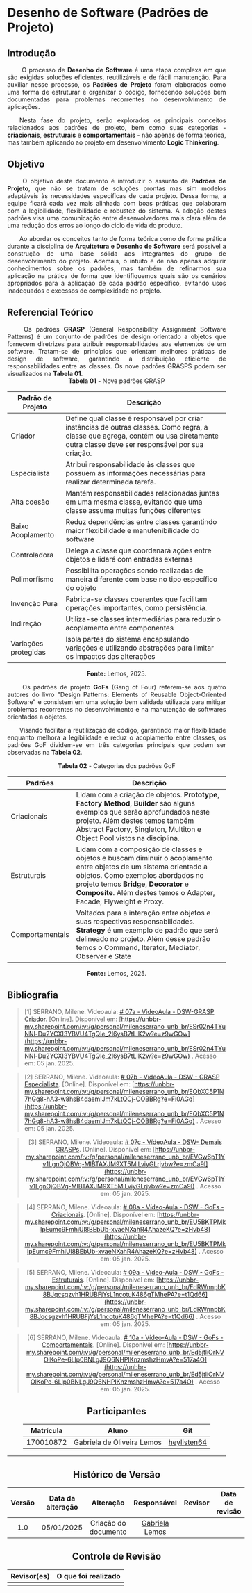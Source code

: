 # Desenho de Software (Padrões de Projeto)

## Introdução
<div align="justify">&emsp;&emsp; O processo de <b>Desenho de Software</b> é uma etapa complexa em que são exigidas soluções eficientes, reutilizáveis e de fácil manutenção. Para auxiliar nesse processo, os <b>Padrões de Projeto</b> foram elaborados como uma forma de estruturar e organizar o código, fornecendo soluções bem documentadas para problemas recorrentes no desenvolvimento de aplicações.

&emsp;&emsp;Nesta fase do projeto, serão explorados os principais conceitos relacionados aos padrões de projeto, bem como suas categorias - **criacionais**, **estruturais** e **comportamentais** - não apenas de forma teórica, mas também aplicando ao projeto em desenvolvimento **Logic Thinkering**.

</div>

## Objetivo

<div align="justify">&emsp;&emsp; O objetivo deste documento é introduzir o assunto de <b>Padrões de Projeto</b>, que não se tratam de soluções prontas mas sim modelos adaptáveis às necessidades específicas de cada projeto. Dessa forma, a equipe ficará cada vez mais alinhada com boas práticas que colaboram com a legibilidade, flexibilidade e robustez do sistema. A adoção destes padrões visa uma comunicação entre desenvolvedores mais clara além de uma redução dos erros ao longo do ciclo de vida do produto.

&emsp;&emsp;Ao abordar os conceitos tanto de forma teórica como de forma prática durante a disciplina de **Arquitetura e Desenho de Software** será possível a construção de uma base sólida aos integrantes do grupo de desenvolvimento do projeto. Ademais, o intuito é de não apenas adquirir conhecimentos sobre os padrões, mas também de refinarmos sua aplicação na prática de forma que identifiquemos quais são os cenários apropriados para a aplicação de cada padrão específico, evitando usos inadequados e excessos de complexidade no projeto. 
</div>

## Referencial Teórico

<div align="justify">&emsp;&emsp; Os padrões <b>GRASP</b> (General Responsibility Assignment Software Patterns) é um conjunto de padrões de design orientado a objetos que fornecem diretrizes para atribuir responsabilidades aos elementos de um software. Tratam-se de princípios que orientam melhores práticas de design de software, garantindo a distribuição eficiente de responsabilidades entre as classes. Os nove padrões GRASPS podem ser visualizados na <b>Tabela 01</b>.

<center><b>Tabela 01</b> - Nove padrões GRASP </center>

| Padrão de Projeto | Descrição |
|--|--|
| Criador | Define qual classe é responsável por criar instâncias de outras classes. Como regra, a classe que agrega, contém ou usa diretamente outra classe deve ser responsável por sua criação. |
| Especialista | Atribui responsabilidade às classes que possuem as informações necessárias para realizar determinada tarefa. |
| Alta coesão | Mantém responsabilidades relacionadas juntas em uma mesma classe, evitando que uma classe assuma muitas funções diferentes |
| Baixo Acoplamento | Reduz dependências entre classes garantindo maior flexibilidade e manutenibilidade do software |
| Controladora | Delega a classe que coordenará ações entre objetos e lidará com entradas externas |
| Polimorfismo | Possibilita operações sendo realizadas de maneira diferente com base no tipo específico do objeto |
| Invenção Pura| Fabrica-se classes coerentes que facilitam operações importantes, como persistência. |
| Indireção | Utiliza-se classes intermediárias para reduzir o acoplamento entre componentes |
| Variações protegidas| Isola partes do sistema encapsulando variações e utilizando abstrações para limitar os impactos das alterações  |
<center> <b>Fonte:</b> Lemos, 2025. </center>

&emsp;&emsp; Os padrões de projeto <b>GoFs</b> (Gang of Four) referem-se aos quatro autores do livro "Design Patterns: Elements of Reusable Object-Oriented Software" e consistem em uma solução bem validada utilizada para mitigar problemas recorrentes no desenvolvimento e na manutenção de softwares orientados a objetos.

&emsp;&emsp;Visando facilitar a reutilização de código, garantindo maior flexibilidade enquanto melhora a legibilidade e reduz o acoplamento entre classes, os padrões GoF dividem-se em três categorias principais que podem ser observadas na <b>Tabela 02</b>.

<center><b>Tabela 02</b> - Categorias dos padrões GoF </center>

| Padrões | Descrição |
|--|--|
| Criacionais | Lidam com a criação de objetos. <b>Prototype</b>, <b>Factory Method</b>, <b>Builder</b> são alguns exemplos que serão aprofundados neste projeto. Além destes temos também Abstract Factory, Singleton, Multiton e Object Pool vistos na disciplina. |
| Estruturais | Lidam com a composição de classes e objetos e buscam diminuir o acoplamento entre objetos de um sistema orientado a objetos. Como exemplos abordados no projeto temos <b>Bridge</b>, <b>Decorator</b> e <b>Composite</b>. Além destes temos o Adapter, Facade, Flyweight e Proxy.|
| Comportamentais | Voltados para a interação entre objetos e suas respectivas responsabilidades. <b>Strategy</b> é um exemplo de padrão que será delineado no projeto. Além desse padrão temos o Command, Iterator, Mediator, Observer e State |

<center> <b>Fonte:</b> Lemos, 2025. </center>
</div>

<!--## Conclusão-->

<!--
-   **Resuma os pontos principais do trabalho.**
-   **Avalie se os objetivos foram alcançados e o impacto do trabalho.**
-   **Apresente perspectivas para melhorias ou trabalhos futuros.**
-->

## Bibliografia

<!-- - **Altere!**-->

> [1] SERRANO, Milene. Videoaula: [# 07a - VideoAula - DSW-GRASP Criador](https://unbbr-my.sharepoint.com/:v:/g/personal/mileneserrano_unb_br/ESr02n4TYuNNl-Du2YCXI3YBVU4TgQIe_2l6ysB7tLIK2w?e=z9wGOw). [Online]. Disponível em: [https://unbbr-my.sharepoint.com/:v:/g/personal/mileneserrano_unb_br/ESr02n4TYuNNl-Du2YCXI3YBVU4TgQIe_2l6ysB7tLIK2w?e=z9wGOw](https://unbbr-my.sharepoint.com/:v:/g/personal/mileneserrano_unb_br/ESr02n4TYuNNl-Du2YCXI3YBVU4TgQIe_2l6ysB7tLIK2w?e=z9wGOw) . Acesso em: 05 jan. 2025.

> [2] SERRANO, Milene. Videoaula: [# 07b - VídeoAula - DSW - GRASP Especialista](https://unbbr-my.sharepoint.com/:v:/g/personal/mileneserrano_unb_br/EQbXC5P1N7hGq8-hA3-w8hsB4daemIJm7kLtQCj-OOBBRg?e=Fi0AGq). [Online]. Disponível em: [https://unbbr-my.sharepoint.com/:v:/g/personal/mileneserrano_unb_br/EQbXC5P1N7hGq8-hA3-w8hsB4daemIJm7kLtQCj-OOBBRg?e=Fi0AGq](https://unbbr-my.sharepoint.com/:v:/g/personal/mileneserrano_unb_br/EQbXC5P1N7hGq8-hA3-w8hsB4daemIJm7kLtQCj-OOBBRg?e=Fi0AGq) . Acesso em: 05 jan. 2025.
<center>

> [3] SERRANO, Milene. Videoaula: [# 07c - VídeoAula - DSW- Demais GRASPs](https://unbbr-my.sharepoint.com/:v:/g/personal/mileneserrano_unb_br/EVGw6pT1Yv1LgnOjQBVg-MIBTAXJM9XT5MiLviyGLrjvbw?e=zmCa9I). [Online]. Disponível em: [https://unbbr-my.sharepoint.com/:v:/g/personal/mileneserrano_unb_br/EVGw6pT1Yv1LgnOjQBVg-MIBTAXJM9XT5MiLviyGLrjvbw?e=zmCa9I](https://unbbr-my.sharepoint.com/:v:/g/personal/mileneserrano_unb_br/EVGw6pT1Yv1LgnOjQBVg-MIBTAXJM9XT5MiLviyGLrjvbw?e=zmCa9I) . Acesso em: 05 jan. 2025.
<center>

> [4] SERRANO, Milene. Videoaula: [# 08a - Vídeo-Aula - DSW - GoFs - Criacionais](https://unbbr-my.sharepoint.com/:v:/g/personal/mileneserrano_unb_br/EU5BKTPMklpEumc9FmhiUl8BEbUb-xvaeNXahR4AhazeKQ?e=zHvb48). [Online]. Disponível em: [https://unbbr-my.sharepoint.com/:v:/g/personal/mileneserrano_unb_br/EU5BKTPMklpEumc9FmhiUl8BEbUb-xvaeNXahR4AhazeKQ?e=zHvb48](https://unbbr-my.sharepoint.com/:v:/g/personal/mileneserrano_unb_br/EU5BKTPMklpEumc9FmhiUl8BEbUb-xvaeNXahR4AhazeKQ?e=zHvb48) . Acesso em: 05 jan. 2025.
<center>

> [5] SERRANO, Milene. Videoaula: [# 09a - Vídeo-Aula - DSW - GoFs - Estruturais](https://unbbr-my.sharepoint.com/:v:/g/personal/mileneserrano_unb_br/EdRWnnpbK8BJqcsgzvh1HRUBFjYsL1ncotuK486gTMhePA?e=t1Qd66). [Online]. Disponível em: [https://unbbr-my.sharepoint.com/:v:/g/personal/mileneserrano_unb_br/EdRWnnpbK8BJqcsgzvh1HRUBFjYsL1ncotuK486gTMhePA?e=t1Qd66](https://unbbr-my.sharepoint.com/:v:/g/personal/mileneserrano_unb_br/EdRWnnpbK8BJqcsgzvh1HRUBFjYsL1ncotuK486gTMhePA?e=t1Qd66) . Acesso em: 05 jan. 2025.

> [6] SERRANO, Milene. Videoaula: [# 10a - Vídeo-Aula - DSW - GoFs - Comportamentais](https://unbbr-my.sharepoint.com/:v:/g/personal/mileneserrano_unb_br/Ed5jtliOrNVOlKoPe-6Llp0BNLgJ9Q6NHPIKnzmshzHmvA?e=517a4O). [Online]. Disponível em: [https://unbbr-my.sharepoint.com/:v:/g/personal/mileneserrano_unb_br/Ed5jtliOrNVOlKoPe-6Llp0BNLgJ9Q6NHPIKnzmshzHmvA?e=517a4O](https://unbbr-my.sharepoint.com/:v:/g/personal/mileneserrano_unb_br/Ed5jtliOrNVOlKoPe-6Llp0BNLgJ9Q6NHPIKnzmshzHmvA?e=517a4O) . Acesso em: 05 jan. 2025.
<center>

## Participantes

</center>

<!-- de preferência: em ordem alfabética, seguindo o exemplo: -->

<div style="margin: 0 auto; width: fit-content;">

| Matrícula | Aluno                             | Git                                               |
| --------- | --------------------------------- | ------------------------------------------------- |
| 170010872 | Gabriela de Oliveira Lemos        | [heylisten64](https://github.com/heylisten64)     |

</div>

---

<center>

## Histórico de Versão

</center>

<!-- Lembre de alterar a data -->
<!-- É PRA POR O NOME, NÃO O USER DO GITHUB -->

<div style="margin: 0 auto; width: fit-content;">

| Versão | Data da alteração |      Alteração       |                                                                           Responsável                                                                           | Revisor | Data de revisão |
| :----: | :---------------: | :------------------: | :-------------------------------------------------------------------------------------------------------------------------------------------------------------: | :-----: | :-------------: |
|  1.0   |       05/01/2025       | Criação do documento | [Gabriela Lemos](https://github.com/heylisten64) |         |                 |

</div>

## Controle de Revisão

|                        Revisor(es)                        |                                             O que foi realizado                                             |
| :-------------------------------------------------------: | :---------------------------------------------------------------------------------------------------------: |
|  |  |
